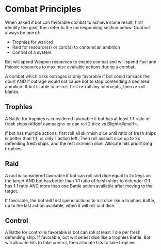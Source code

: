 # Combat Principles

When asked if bot can favorable combat to achieve some result, first identify the goal, then refer to the corresponding section below. Goal will always be one of:

- Trophies for warlord
- Raid for resource(s) or card(s) to contend an ambition
- Control of a system

Bot will spend Weapon resources to enable combat and will spend Fuel and Psionic resources to maximize available actions during a combat.

A combat which risks outrages is only favorable if bot could ransack the court AND if outrage would not cause bot to stop contending a declared ambition. If bot is able to re-roll, first re-roll any intercepts, then re-roll blanks.

## Trophies

A Battle for trophies is considered favorable if bot has at least 1:1 ratio of fresh ships<#ifdef campaign> or can roll 2 dice vs Blight<#endif>.

If bot has multiple actions, first roll all skirmish dice until ratio of fresh ships is better than 1:1, or only 1 action left. Then roll assault dice up to 2x defending fresh ships, and the rest skirmish dice. Allocate hits prioritizing trophies.

## Raid

A raid is considered favorable if bot can roll raid dice equal to 2x keys on the target AND bot has better than 1:1 ratio of fresh ships to defender OR has 1:1 ratio AND more than one Battle action available after moving to the target.

If favorable, the bot will first spend actions to roll dice like a trophies Battle, up to the last action available, when it will roll raid dice.

## Control

A Battle for control is favorable is bot can roll at least 1 die per fresh defending ship. If favorable, bot will select dice like a trophies Battle. Bot will allocate hits to take control, then allocate hits to take trophies.

<div class="pagebreak"> </div>
